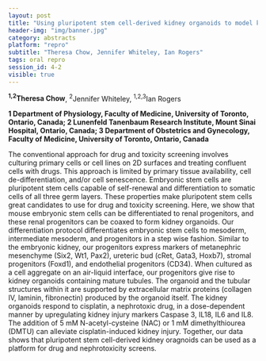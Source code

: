 ```yaml
---
layout: post
title: "Using pluripotent stem cell-derived kidney organoids to model kidney injury"
header-img: "img/banner.jpg"
category: abstracts
platform: "repro"
subtitle: "Theresa Chow, Jennifer Whiteley, Ian Rogers"
tags: oral repro
session_id: 4-2
visible: true
---
```

**<sup>1,2</sup>Theresa Chow**, <sup>2</sup>Jennifer Whiteley, <sup>1,2,3</sup>Ian Rogers

__1 Department of Physiology, Faculty of Medicine, University of Toronto, Ontario, Canada; 2 Lunenfeld Tanenbaum Research Institute, Mount Sinai Hospital, Ontario, Canada; 3 Department of Obstetrics and Gynecology, Faculty of Medicine, University of Toronto, Ontario, Canada__

The conventional approach for drug and toxicity screening involves culturing primary cells or cell lines on 2D surfaces and treating confluent cells with drugs. This approach is limited by primary tissue availability, cell de-differentiation, and/or cell senescence. Embryonic stem cells are pluripotent stem cells capable of self-renewal and differentiation to somatic cells of all three germ layers. These properties make pluripotent stem cells great candidates to use for drug and toxicity screening. Here, we show that mouse embryonic stem cells can be differentiated to renal progenitors, and these renal progenitors can be coaxed to form kidney organoids. Our differentiation protocol differentiates embryonic stem cells to mesoderm, intermediate mesoderm, and progenitors in a step wise fashion. Similar to the embryonic kidney, our progenitors express markers of metanephric mesenchyme (Six2, Wt1, Pax2), ureteric bud (cRet, Gata3, Hoxb7), stromal progenitors (Foxd1), and endothelial progenitors (CD34). When cultured as a cell aggregate on an air-liquid interface, our progenitors give rise to kidney organoids containing mature tubules. The organoid and the tubular structures within it are supported by extracellular matrix proteins (collagen IV, laminin, fibronectin) produced by the organoid itself. The kidney organoids respond to cisplatin, a nephrotoxic drug, in a dose-dependent manner by upregulating kidney injury markers Caspase 3, IL18, IL6 and IL8. The addition of 5 mM N-acetyl-cysteine (NAC) or 1 mM dimethylthiourea (DMTU) can alleviate cisplatin-induced kidney injury. Together, our data shows that pluripotent stem cell-derived kidney oragnoids can be used as a platform for drug and nephrotoxicity screens.